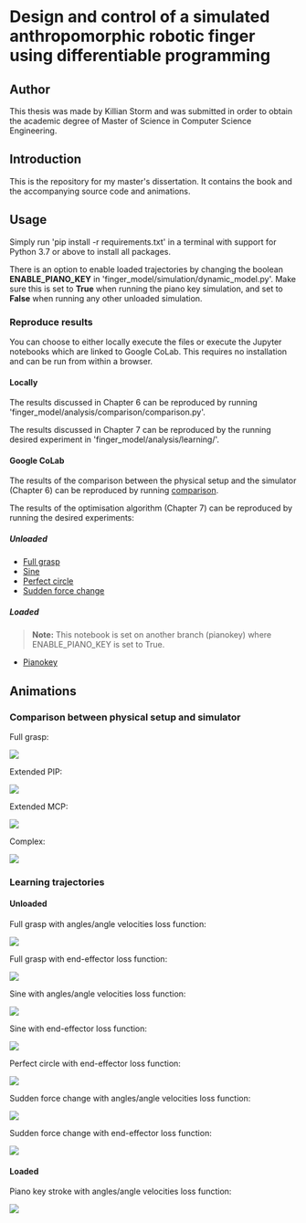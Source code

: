 # Design and control of a simulated anthropomorphic robotic finger using differentiable programming

## Author

This thesis was made by Killian Storm and was submitted in order to obtain the academic degree of Master of Science in Computer Science Engineering.

## Introduction

This is the repository for my master's dissertation. It contains the book and the accompanying source code and animations.

## Usage

Simply run 'pip install -r requirements.txt' in a terminal with support for Python 3.7 or above to install all packages.

There is an option to enable loaded trajectories by changing the boolean **ENABLE_PIANO_KEY** in 'finger_model/simulation/dynamic_model.py'. Make sure this is set to **True** when running the piano key simulation, and set to **False** when running any other unloaded simulation.

### Reproduce results

You can choose to either locally execute the files or execute the Jupyter notebooks which are linked to Google CoLab. This requires no installation and can be run from within a browser.

#### Locally

The results discussed in Chapter 6 can be reproduced by running 'finger_model/analysis/comparison/comparison.py'.

The results discussed in Chapter 7 can be reproduced by the running desired experiment in 'finger_model/analysis/learning/'.

#### Google CoLab
The results of the comparison between the physical setup and the simulator (Chapter 6) can be reproduced by running [comparison](https://colab.research.google.com/github/killianstorm/simulated-anthropomorphic-finger/blob/master/finger_model/notebooks/comparison_physical_setup/comparison_physical_setup.ipynb).

The results of the optimisation algorithm (Chapter 7) can be reproduced by running the desired experiments:

##### Unloaded
 - [Full grasp](https://colab.research.google.com/github/killianstorm/simulated-anthropomorphic-finger/blob/master/finger_model/notebooks/unloaded/learning_grasp.ipynb)
 - [Sine](https://colab.research.google.com/github/killianstorm/simulated-anthropomorphic-finger/blob/master/finger_model/notebooks/unloaded/learning_sine.ipynb)
 - [Perfect circle](https://colab.research.google.com/github/killianstorm/simulated-anthropomorphic-finger/blob/master/finger_model/notebooks/unloaded/learning_circle.ipynb)
 - [Sudden force change](https://colab.research.google.com/github/killianstorm/simulated-anthropomorphic-finger/blob/master/finger_model/notebooks/unloaded/learning_suddenforcechange.ipynb)

##### Loaded
> **Note:** This notebook is set on another branch (pianokey) where ENABLE_PIANO_KEY is set to True.

 - [Pianokey](https://colab.research.google.com/github/killianstorm/simulated-anthropomorphic-finger/blob/pianokey/finger_model/notebooks/loaded/learning_pianokey.ipynb)

## Animations

### Comparison between physical setup and simulator

Full grasp:

![](animations/comparison/comparison_grasp.gif)

Extended PIP:

![](animations/comparison/comparison_extendedPIP.gif)

Extended MCP:

![](animations/comparison/comparison_extendedMCP.gif)

Complex:

![](animations/comparison/comparison_complex.gif)

### Learning trajectories

#### Unloaded

Full grasp with angles/angle velocities loss function:

![](animations/learning/unloaded/fullgrasp_angles_loss.gif)

Full grasp with end-effector loss function:

![](animations/learning/unloaded/fullgrasp_endeffector_loss.gif)

Sine with angles/angle velocities loss function:

![](animations/learning/unloaded/sine_angles_loss.gif)

Sine with end-effector loss function:

![](animations/learning/unloaded/sine_endeffector_loss.gif)

Perfect circle with end-effector loss function:

![](animations/learning/unloaded/perfectcircle_endeffector_loss.gif)

Sudden force change with angles/angle velocities loss function:

![](animations/learning/unloaded/suddenforcechange_angles_loss.gif)

Sudden force change with end-effector loss function:

![](animations/learning/unloaded/suddenforcechange_endeffector.gif)

#### Loaded

Piano key stroke with angles/angle velocities loss function:

![](animations/learning/loaded/keystroke_angles_loss.gif)



